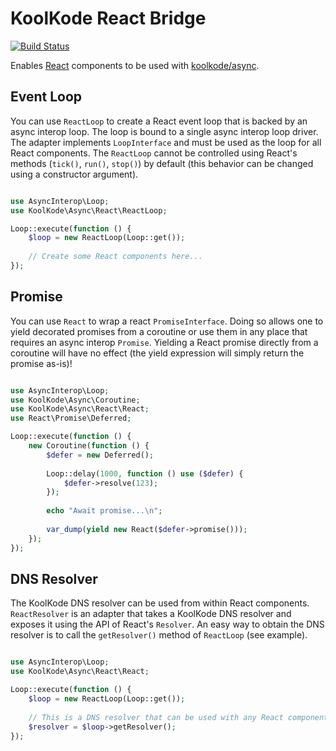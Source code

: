 # KoolKode React Bridge

[![Build Status](https://travis-ci.org/koolkode/async-react.svg?branch=master)](https://travis-ci.org/koolkode/async-react)

Enables [React](https://github.com/reactphp) components to be used with [koolkode/async](https://github.com/koolkode/async).

## Event Loop

You can use `ReactLoop` to create a React event loop that is backed by an async interop loop. The loop is bound to a single async interop loop driver. The adapter implements `LoopInterface` and must be used as the loop for all React components. The `ReactLoop` cannot be controlled using React's methods (`tick()`, `run()`, `stop()`) by default (this behavior can be changed using a constructor argument).

```php

use AsyncInterop\Loop;
use KoolKode\Async\React\ReactLoop;

Loop::execute(function () {
    $loop = new ReactLoop(Loop::get());
    
    // Create some React components here...
});

```

## Promise

You can use `React` to wrap a react `PromiseInterface`. Doing so allows one to yield decorated promises from a coroutine or use them in any place that requires an async interop `Promise`. Yielding a React promise directly from a coroutine will have no effect (the yield expression will simply return the promise as-is)!

```php

use AsyncInterop\Loop;
use KoolKode\Async\Coroutine;
use KoolKode\Async\React\React;
use React\Promise\Deferred;

Loop::execute(function () {
    new Coroutine(function () {
        $defer = new Deferred();
        
        Loop::delay(1000, function () use ($defer) {
            $defer->resolve(123);
        });
        
        echo "Await promise...\n";
        
        var_dump(yield new React($defer->promise()));
    });
});

```

## DNS Resolver

The KoolKode DNS resolver can be used from within React components. `ReactResolver` is an adapter that takes a KoolKode DNS resolver and exposes it using the API of React's `Resolver`. An easy way to obtain the DNS resolver is to call the `getResolver()` method of `ReactLoop` (see example).

```php

use AsyncInterop\Loop;
use KoolKode\Async\React\React;

Loop::execute(function () {
    $loop = new ReactLoop(Loop::get());
    
    // This is a DNS resolver that can be used with any React component.
    $resolver = $loop->getResolver();
});

```
